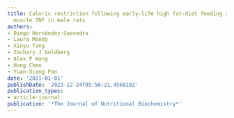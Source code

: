 ```yaml
---
title: Caloric restriction following early-life high fat-diet feeding represses skeletal
  muscle TNF in male rats
authors:
- Diego Hernández-Saavedra
- Laura Moody
- Xinyu Tang
- Zachary J Goldberg
- Alex P Wang
- Hong Chen
- Yuan-Xiang Pan
date: '2021-01-01'
publishDate: '2023-12-24T05:56:21.456810Z'
publication_types:
- article-journal
publication: '*The Journal of Nutritional Biochemistry*'
---
```

